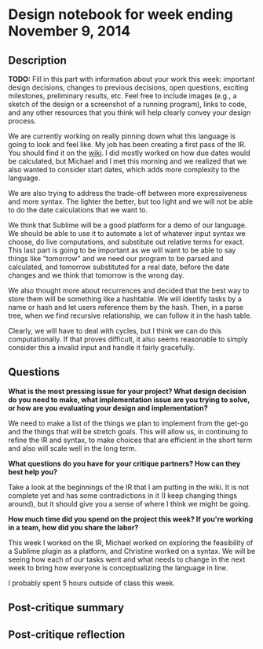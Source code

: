 # Design notebook for week ending November 9, 2014

## Description

**TODO:** Fill in this part with information about your work this week:
important design decisions, changes to previous decisions, open questions,
exciting milestones, preliminary results, etc. Feel free to include images
(e.g., a sketch of the design or a screenshot of a running program), links to
code, and any other resources that you think will help clearly convey your
design process.

We are currently working on really pinning down what this language is going
to look and feel like. My job has been creating a first pass of the IR. You
should find it on the [wiki](https://github.com/mculhane/project/wiki). 
I did mostly worked on how due dates would be
calculated, but Michael and I met this morning and we realized that we also
wanted to consider start dates, which adds more complexity to the language.

We are also trying to address the trade-off between more expressiveness and
more syntax. The lighter the better, but too light and we will not be
able to do the date calculations that we want to.

We think that Sublime will be a good platform for a demo of our language.
We should be able to use it to automate a lot of whatever input syntax we choose,
do live computations, and substitute out relative terms for exact. This last
part is going to be important as we will want to be able to say things like
"tomorrow" and we need our program to be parsed and calculated, and tomorrow
substituted for a real date, before the date changes and we think that tomorrow
is the wrong day.

We also thought more about recurrences and decided that the best way to store
them will be something like a hashtable. We will identify tasks by a name or
hash and let users reference them by the hash. Then, in a parse tree, when
we find recursive relationship, we can follow it in the hash table.

Clearly, we will have to deal with cycles, but I think we can do this 
computationally. If that proves difficult, it also seems reasonable to
simply consider this a invalid input and handle it fairly gracefully.



## Questions

**What is the most pressing issue for your project? What design decision do
you need to make, what implementation issue are you trying to solve, or how
are you evaluating your design and implementation?**

We need to make a list of the things we plan to implement from the get-go
and the things that will be stretch goals. This will allow us, in continuing
to refine the IR and syntax, to make choices that are efficient in the short
term and also will scale well in the long term.

**What questions do you have for your critique partners? How can they best help
you?**

Take a look at the beginnings of the IR that I am putting in the wiki. It
is not complete yet and has some contradictions in it (I keep changing things
around), but it should give you a sense of where I think we might be going.

**How much time did you spend on the project this week? If you're working in a
team, how did you share the labor?**

This week I worked on the IR, Michael worked on exploring the feasibility of a Sublime
plugin as a platform, and Christine worked on a syntax. We will be seeing how
each of our tasks went and what needs to change in the next week to bring 
how everyone is conceptualizing the language in line.

I probably spent 5 hours outside of class this week.

## Post-critique summary

## Post-critique reflection
